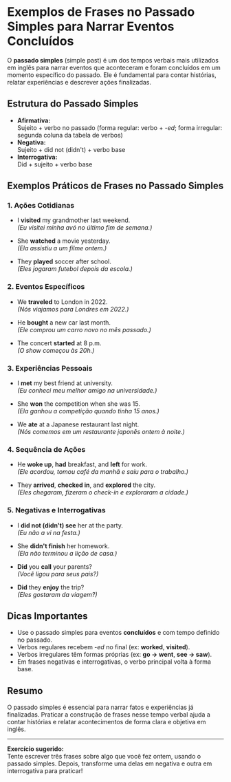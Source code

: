 # Exemplos de Frases no Passado Simples para Narrar Eventos Concluídos

O **passado simples** (simple past) é um dos tempos verbais mais utilizados em inglês para narrar eventos que aconteceram e foram concluídos em um momento específico do passado. Ele é fundamental para contar histórias, relatar experiências e descrever ações finalizadas.

## Estrutura do Passado Simples

- **Afirmativa:**  
  Sujeito + verbo no passado (forma regular: verbo + _-ed_; forma irregular: segunda coluna da tabela de verbos)
- **Negativa:**  
  Sujeito + did not (didn't) + verbo base
- **Interrogativa:**  
  Did + sujeito + verbo base

## Exemplos Práticos de Frases no Passado Simples

### 1. Ações Cotidianas

- I **visited** my grandmother last weekend.  
  *(Eu visitei minha avó no último fim de semana.)*

- She **watched** a movie yesterday.  
  *(Ela assistiu a um filme ontem.)*

- They **played** soccer after school.  
  *(Eles jogaram futebol depois da escola.)*

### 2. Eventos Específicos

- We **traveled** to London in 2022.  
  *(Nós viajamos para Londres em 2022.)*

- He **bought** a new car last month.  
  *(Ele comprou um carro novo no mês passado.)*

- The concert **started** at 8 p.m.  
  *(O show começou às 20h.)*

### 3. Experiências Pessoais

- I **met** my best friend at university.  
  *(Eu conheci meu melhor amigo na universidade.)*

- She **won** the competition when she was 15.  
  *(Ela ganhou a competição quando tinha 15 anos.)*

- We **ate** at a Japanese restaurant last night.  
  *(Nós comemos em um restaurante japonês ontem à noite.)*

### 4. Sequência de Ações

- He **woke up**, **had** breakfast, and **left** for work.  
  *(Ele acordou, tomou café da manhã e saiu para o trabalho.)*

- They **arrived**, **checked in**, and **explored** the city.  
  *(Eles chegaram, fizeram o check-in e exploraram a cidade.)*

### 5. Negativas e Interrogativas

- I **did not (didn't) see** her at the party.  
  *(Eu não a vi na festa.)*

- She **didn't finish** her homework.  
  *(Ela não terminou a lição de casa.)*

- **Did** you **call** your parents?  
  *(Você ligou para seus pais?)*

- **Did** they **enjoy** the trip?  
  *(Eles gostaram da viagem?)*

## Dicas Importantes

- Use o passado simples para eventos **concluídos** e com tempo definido no passado.
- Verbos regulares recebem _-ed_ no final (ex: **worked**, **visited**).
- Verbos irregulares têm formas próprias (ex: **go → went**, **see → saw**).
- Em frases negativas e interrogativas, o verbo principal volta à forma base.

## Resumo

O passado simples é essencial para narrar fatos e experiências já finalizadas. Praticar a construção de frases nesse tempo verbal ajuda a contar histórias e relatar acontecimentos de forma clara e objetiva em inglês.

---

**Exercício sugerido:**  
Tente escrever três frases sobre algo que você fez ontem, usando o passado simples. Depois, transforme uma delas em negativa e outra em interrogativa para praticar!